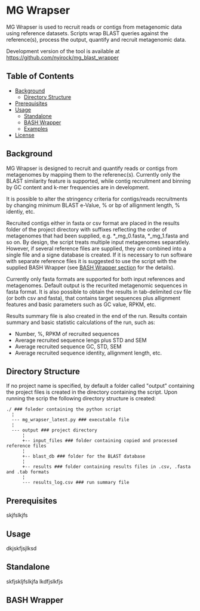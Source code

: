 # MG Wrapser



MG Wrapser is used to recruit reads or contigs from metagenomic data using reference datasets. Scripts wrap BLAST queries against the reference(s), process the output, quantify and recruit metagenomic data.

Development version of the tool is available at <https://github.com/nyirock/mg_blast_wrapper>

## Table of Contents

- [Background](#background)
  - [Directory Structure](#directory-structure)
- [Prerequisites](#prerequisites)
- [Usage](#usage)
  - [Standalone](#standalone)
  - [BASH Wrapper](#bash-wrapper)
  - [Examples](#examples)
- [License](#license)


## Background

MG Wrapser is designed to recruit and quantify reads or contigs from metagenomes by mapping them to the referenec(s). Currently only the BLAST similarity feature is supported, while contig recruitment and binning by GC content and k-mer frequencies are in development.

It is possible to alter the stringency criteria for contigs/reads recruitments by changing minimum BLAST e-Value, % or bp of allignment length, % identiy, etc.

Recruited contigs either in fasta or csv format are placed in the results folder of the project directory with suffixes reflecting the order of metagenomes that had been supplied, e.g. \*_mg_0.fasta, \*_mg_1.fasta and so on. By design, the script treats multiple input metagenomes separatlely. However, if several reference files are supplied, they are combined into a single file and a signe database is created. If it is necessary to run software with separate reference files it is suggested to use the script with the supplied BASH Wrapper (see [BASH Wrapper section](#bash-wrapper) for the details).

Currently only fasta formats are supported for both input references and metagenomes. Default output is the recurited metagenomic sequences in fasta format. It is also possible to obtain the results in tab-delimited csv file (or both csv and fasta), that contains target sequences plus allignment features and basic parameters such as GC value, RPKM, etc.

Results summary file is also created in the end of the run. Results contain summary and basic statistic calculations of the run, such as:
- Number, %, RPKM of recruited sequences
- Average recruited sequence lengs plus STD and SEM
- Average recruited sequence GC, STD, SEM
- Average recruited sequence identity, allignment length, etc.

## Directory Structure

If no project name is specified, by default a folder called "output" containing the project files is created in the directory containing the script.
Upon running the scrip the following directory structure is created:

``` 
./ ### foleder containing the python script
  ¦
  --- mg_wrapser_latest.py ### executable file
  ¦
  --- output ### project directory
      ¦
      +-- input_files ### folder containing copied and processed reference files
      ¦  
      +-- blast_db ### folder for the BLAST database
      ¦  
      +-- results ### folder containing results files in .csv, .fasta and .tab formats
      ¦   
      --- results_log.csv ### run summary file
```

## Prerequisites

skjfslkjfs


## Usage

dkjskfjsjlksd

## Standalone
skfjskljfslkjfa
lkdfjslkfjs
 
## BASH Wrapper

